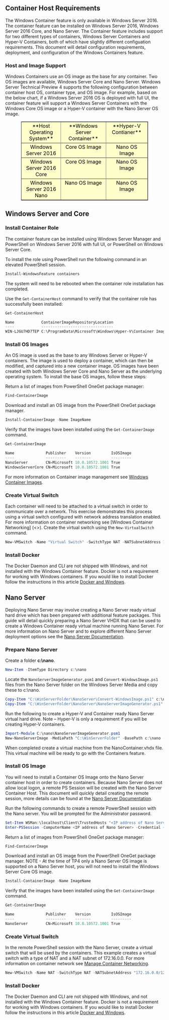## Container Host Requirements

The Windows Container feature is only available in Windows Server 2016. The container feature can be installed on Windows Server 2016, Windows Server 2016 Core, and Nano Server. The Container feature includes support for two different types of containers, Windows Server Containers and Hyper-V Containers, both of which have slightly different configuation requirements. This document will detail configuration requirements, deployment, and configuration of the Windows Containers feature.

### Host and Image Support
 
Windows Containers use an OS image as the base for any container. Two OS images are available, Windows Server Core and Nano Server. Windows Server Technical Preview 4 supports the following configuration between container host OS, container type, and OS image. For example, based on the below chart, if a Windows Server 2016 OS is deployed with full UI, the container feature will support a Windows Server Containers with the Windows Core OS image or a Hyper-V container with the Nano Server OS image.

<center>
<table border="1" style="background-color:FFFFCC;border-collapse:collapse;border:1px solid FFCC00;color:000000;width:80%" cellpadding="15" cellspacing="3">
<tr valign="top">
<td><center>**Host Operating System**</center></td>
<td><center>**Windows Server Container**</center></td>
<td><center>**Hyper-V Contianer**</center></td>
<tr>
<tr valign="top">
<td><center>Windows Server 2016</center></td>
<td><center>Core OS Image</center></td>
<td><center>Nano OS Image</center></td>
<tr>
<tr valign="top">
<td><center>Windows Server 2016 Core</center></td>
<td><center>Core OS Image</center></td>
<td><center> Nano OS Image</center></td>
<tr>
<tr valign="top">
<td><center>Windows Server 2016 Nano</center></td>
<td><center> Nano OS Image</center></td>
<td><center>Nano OS Image</center></td>
<tr>
</table>
</center>

## Windows Server and Core

### Install Container Role

The container feature can be installed using Windows Server Manager and PowerShell on Windows Server 2016 with full UI, or PowerShell on Windows Server Core.

To install the role using PowerShell run the following command in an elevated PowerShell session.
```powershell
Install-WindowsFeature containers
```
The system will need to be rebooted when the container role installation has completed.

Use the `Get-ContainerHost` command to verify that the container role has successfully been installed:

```powershell
Get-ContainerHost

Name            ContainerImageRepositoryLocation
----            --------------------------------
WIN-LJGU7HD7TEP C:\ProgramData\Microsoft\Windows\Hyper-V\Container Image Store
```
### Install OS Images

An OS image is used as the base to any Windows Server or Hyper-V containers. The image is used to deploy a container, which can then be modified, and captured into a new container image. OS images have been created with both Windows Server Core and Nano Server as the underlying operating system. To install the base OS images, follow these steps:

Return a list of images from PowerShell OneGet package manager:
```powershell
Find-ContainerImage
```

Download and install an OS image from the PowerShell OneGet package manager.

```powershell
Install-ContainerImage -Name ImageName
```

Verify that the images have been installed using the `Get-ContainerImage` command.

```powershell
Get-ContainerImage

Name              Publisher    Version         IsOSImage
----              ---------    -------         ---------
NanoServer        CN=Microsoft 10.0.10572.1001 True
WindowsServerCore CN=Microsoft 10.0.10572.1001 True
```  
For more information on Container image management see [Windows Container Images](../management/manage_images.md).
 
### Create Virtual Switch

Each container will need to be attached to a virtual switch in order to communicate over a network. This exercise demonstrates this process using a virtual switch configured with network address translation enabled. For more information on container networking see [Windows Container Networking] (<>).
Create the virtual switch using the `New-VirtualSwitch` command.

```powershell
New-VMSwitch -Name "Virtual Switch" -SwitchType NAT -NATSubnetAddress 172.16.0.0/12
```

### Install Docker

The Docker Daemon and CLI are not shipped with Windows, and not installed with the Windows Container feature. Docker is not a requirement for working with Windows containers. If you would like to install Docker follow the instructions in this article [Docker and Windows](./docker_windows.md).

## Nano Server

Deploying Nano Server may involve creating a Nano Server ready virtual hard drive which has been prepared with additional feature packages. This guide will detail quickly preparing a Nano Server VHDX that can be used to create a Windows Container ready virtual machine running Nano Server.
For more information on Nano Server and to explore different Nano Server deployment options see the [Nano Server Documentation]( https://technet.microsoft.com/en-us/library/mt126167.aspx).

### Prepare Nano Server

Create a folder **c:\nano**.
```powershell
New-Item -ItemType Directory c:\nano
```

Locate the `NanoServerImageGenerator.psm1` and `Convert-WindowsImage.ps1` files from the Nano Server folder on the Windows Server Media and copy these to c:\nano.

```powershell
Copy-Item "C:\WinServerFolder\NanoServer\Convert-WindowsImage.ps1" c:\nano
Copy-Item "C:\WinServerFolder\NanoServer\NanoServerImageGenerator.ps1" c:\nano
```
Run the following to create a Hyper-V and Container ready Nano Server virtual hard drive. Note – Hyper-V is only a requirement if you will be creating Hyper-V containers.

```powershell
Import-Module C:\nano\NanoServerImageGenerator.psm1
New-NanoServerImage -MediaPath "C:\WinServerFolder" -BasePath c:\nano -TargetPath C:\nano\NanoContainer.vhdx -MaxSize 10GB -GuestDrivers -ReverseForwarders -Compute -Containers
```
When completed create a virtual machine from the NanoContainer.vhdx file. This virtual machine will be ready to go with the Containers feature.

### Install OS Image

You will need to install a Container OS Image onto the Nano Server container host in order to create containers. Because Nano Server does not allow local logon, a remote PS Session will be created with the Nano Server Container Host. This document will quickly detail creating the remote session, more details can be found at the [Nano Server Documentation]( https://technet.microsoft.com/en-us/library/mt126167.aspx).

Run the following commands to create a remote PowerShell session with the Nano server. You will be prompted for the Administrator password.

```powershell
Set-Item WSMan:\localhost\Client\TrustedHosts "<IP address of Nano Server>" -Force
Enter-PSSession -ComputerName <IP address of Nano Server> -Credential ~\Administrator
```

Return a list of images from PowerShell OneGet package manager:
```powershell
Find-ContainerImage
```
Download and install an OS image from the PowerShell OneGet package manager. NOTE - At the time of TP4 only a Nano Server OS image is supported on a Nano Server host, you will not need to install the Windows Server Core OS image.

```powershell
Install-ContainerImage -Name ImageName
```

Verify that the images have been installed using the `Get-ContainerImage` command.

```powershell
Get-ContainerImage

Name              Publisher    Version         IsOSImage
----              ---------    -------         ---------
NanoServer        CN=Microsoft 10.0.10572.1001 True
```  

### Create Virtual Switch

In the remote PowerShell session with the Nano Server, create a virtual switch that will be used by the containers. This example creates a virtual switch with a type of NAT and a NAT subnet of 172.16.0.0. For more information on container network see [Manage Container Networking](../management/container_networking.md).

```powershell
New-VMSwitch -Name NAT -SwitchType NAT -NATSubnetAddress "172.16.0.0/12"
```

### Install Docker

The Docker Daemon and CLI are not shipped with Windows, and not installed with the Windows Container feature. Docker is not a requirement for working with Windows containers. If you would like to install Docker follow the instructions in this article [Docker and Windows](./docker_windows.md).